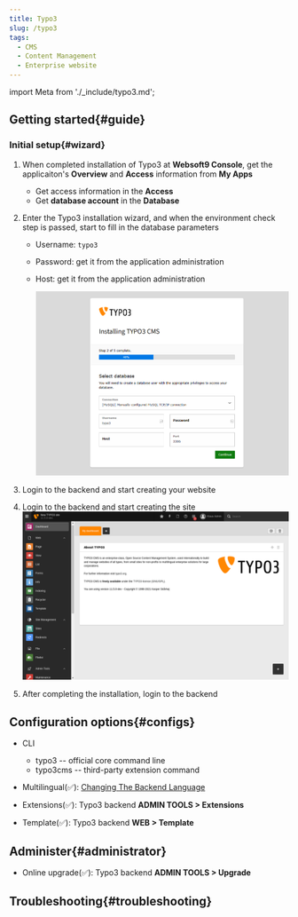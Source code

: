 ```yaml
---
title: Typo3
slug: /typo3
tags:
  - CMS
  - Content Management
  - Enterprise website
---
```


import Meta from './_include/typo3.md';

<Meta name="meta" />

## Getting started{#guide}

### Initial setup{#wizard}

1. When completed installation of Typo3 at **Websoft9 Console**, get the applicaiton's **Overview** and **Access** information from **My Apps**  

   - Get access information in the **Access** 
   - Get **database account** in the **Database** 

2. Enter the Typo3 installation wizard, and when the environment check step is passed, start to fill in the database parameters

   - Username: `typo3`
   - Password: get it from the application administration
   - Host: get it from the application administration

     ![](./assets/typo3-installdb-websoft9.png)

3. Login to the backend and start creating your website

4. Login to the backend and start creating the site  
   ![](./assets/typo3-backend-websoft9.png)

5. After completing the installation, login to the backend

## Configuration options{#configs}

- CLI
  * typo3 -- official core command line
  * typo3cms -- third-party extension command

- Multilingual(✅): [Changing The Backend Language](https://docs.typo3.org/m/typo3/tutorial-getting-started/main/en-us/Setup/BackendLanguages.html#backendlanguages)

- Extensions(✅): Typo3 backend **ADMIN TOOLS > Extensions**
- Template(✅): Typo3 backend **WEB > Template**

## Administer{#administrator}

- Online upgrade(✅): Typo3 backend **ADMIN TOOLS > Upgrade**

## Troubleshooting{#troubleshooting}


